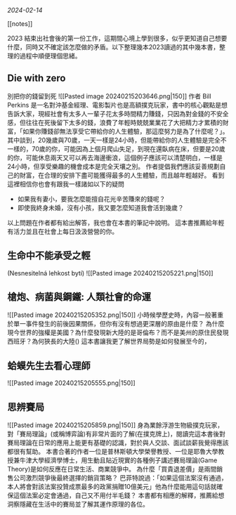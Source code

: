 *2024-02-14*

[[notes]]

2023 結束出社會後的第一份工作，這期間心境上學到很多，似乎更知道自己想要什麼，同時又不確定該怎麼做的矛盾。以下整理幾本2023讀過的其中幾本書，整理的過程中順便理個思緒。
## Die with zero
別把你的錢留到死
![[Pasted image 20240215203646.png|150]]
作者 Bill Perkins 是一名對沖基金經理、電影製片也是高額撲克玩家，書中的核心觀點是想告訴大家，現經社會有太多人一輩子花太多時間精力賺錢，只因為對金錢的不安全感，但往往在死後留下太多的錢，浪費了年輕時兢兢業業花了大把精力才累積的財富，「如果你賺錢卻無法享受它帶給你的人生體驗，那這麼努力是為了什麼呢？」。
其中談到，20幾歲與70歲，一天一樣是24小時，但能帶給你的人生體驗是完全不一樣的，70歲的你，可能因為上個月爬山失足，到現在還臥病在床，但要是20歲的你，可能休息兩天又可以再去海邊衝浪，這個例子應該可以清楚明白，一樣是24小時，但享受樂趣的機會成本是完全天壤之別。
作者提倡我們應該妥善規劃自己的財富，在合理的安排下盡可能獲得最多的人生體驗，而且越年輕越好。
看到這裡相信你也會有跟我一樣諸如以下的疑問
- 如果我有妻小，要我怎麼能擅自花光辛苦賺來的錢呢？
- 即使我終身未婚，沒有小孩，我又要怎麼知道我會活到幾歲？

以上問題在作者都有給出解答，我也會在本書的筆記中說明。
這本書推薦給年輕有活力並且在社會上每日汲汲營營的你。

## 生命中不能承受之輕
(Nesnesitelná lehkost bytí)
![[Pasted image 20240215205221.png|150]]



## 槍炮、病菌與鋼鐵: 人類社會的命運
![[Pasted image 20240215205352.png|150]]
小時候學歷史時，內容一般著重於單一事件發生的前後因果關係，但你有沒有想過更深層的原由是什麼？
為什麼現今世界的強權是美國？為什麼發現新大陸的是哥倫布？而不是美州的原住民發現西班牙？為何狹長的大陸()
這本書讓我更了解世界局勢是如何發展至今的，

## 蛤蟆先生去看心理師
![[Pasted image 20240215205555.png|150]]

## 思辨賽局
![[Pasted image 20240215205859.png|150]]
身為業餘浮游生物級撲克玩家，對「賽局理論」(或稱博弈論)有非常片面的了解(在撲克牌上)，閱讀完這本書後對賽局理論在日常的應用上能更有基礎的認識，對於與人交談、面試談薪我覺得應該都很有幫助。
本書合著的作者一位是普林斯頓大學榮譽教授、一位是耶魯大學教授兼牛津大學經濟學博士，用生動且貼近現實的各種例子講述賽局理論(Game Theory)是如何反應在日常生活、商業競爭中。
為什麼「買貴退差價」是兩間銷售公司激烈競爭後最終選擇的銷貨策略？
巴菲特說過：「如果這個法案沒有通過，本人將會對該法案投贊成票最多的政黨捐贈10億美元」他為什麼能用這句話就確保這個法案必定會通過，自己又不用付半毛錢？
本書都有相應的解釋，推薦給想洞察隱藏在生活中的賽局並了解其運作原理的各位。
